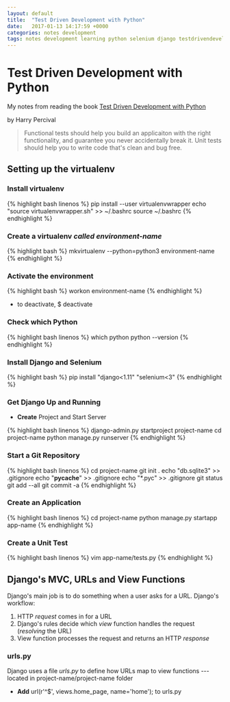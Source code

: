 ```yaml
---
layout: default
title:  "Test Driven Development with Python"
date:   2017-01-13 14:17:59 +0000
categories: notes development
tags: notes development learning python selenium django testdrivendevelopment
---
```

# Test Driven Development with Python

My notes from reading the book [Test Driven Development with Python](http://www.obeythetestinggoat.com/pages/book.html)

by Harry Percival


> Functional tests should help you build an applicaiton with the right functionality, and guarantee you never
> accidentally break it.  Unit tests should help you to write code that's clean and bug free.

## Setting up the virtualenv

### **Install** virtualenv

{% highlight bash linenos %}
pip install --user virtualenvwrapper
echo "source virtualenvwrapper.sh" >> ~/.bashrc
source ~/.bashrc
{% endhighlight %}

### **Create** a virtualenv *called environment-name*

{% highlight bash %}
mkvirtualenv --python=python3 environment-name
{% endhighlight %}

### **Activate** the environment

{% highlight bash %}
workon environment-name
{% endhighlight %}
  - to deactivate, $ deactivate

### **Check** which Python

{% highlight bash linenos %}
which python
python --version
{% endhighlight %}

### **Install** Django and Selenium

{% highlight bash %}
pip install "django<1.11" "selenium<3"
{% endhighlight %}

### Get Django Up and Running

- **Create** Project and Start Server

{% highlight bash linenos %}
django-admin.py startproject project-name
cd project-name
python manage.py runserver
{% endhighlight %}

### **Start** a Git Repository

{% highlight bash linenos %}
cd project-name
git init .
echo "db.sqlite3" >> .gitignore
echo "__pycache__" >> .gitignore
echo "\*.pyc" >> .gitignore
git status
git add --all
git commit -a
{% endhighlight %}

### **Create** an Application
{% highlight bash linenos %}
cd project-name
python manage.py startapp app-name
{% endhighlight %}

### **Create** a Unit Test
{% highlight bash linenos %}
vim app-name/tests.py
{% endhighlight %}

## Django's MVC, URLs and View Functions

Django's main job is to do something when a user asks for a URL.  Django's workflow:

1. HTTP *request* comes in for a URL
2. Django's rules decide which *view* function handles the request (*resolving* the URL)
3. View function processes the request and returns an HTTP *response*

### urls.py

Django uses a file *urls.py* to define how URLs map to view functions --- located in project-name/project-name folder

- **Add** url(r'^$', views.home_page, name='home'); to urls.py





